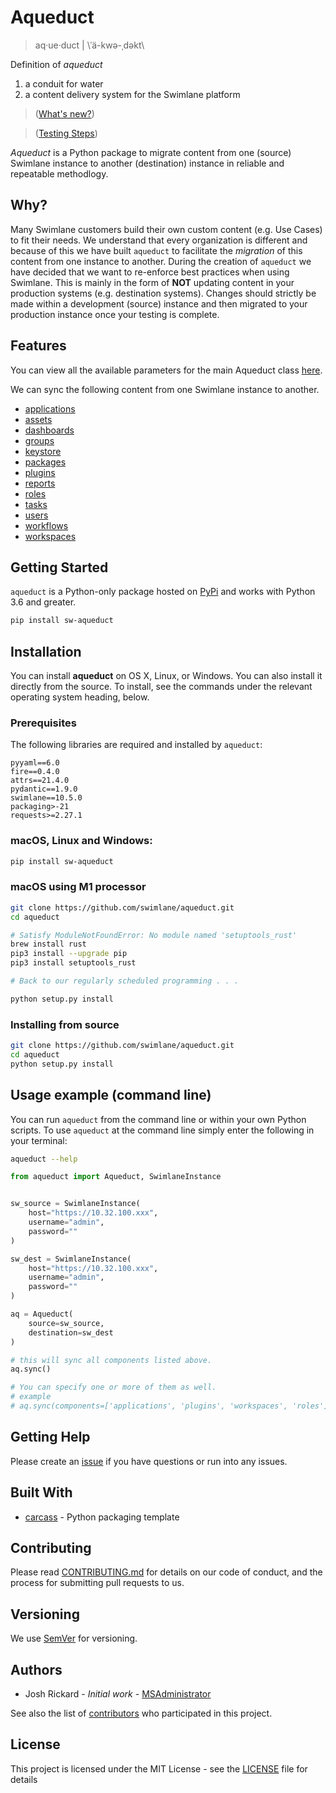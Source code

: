 # Aqueduct 

> aq·ue·duct | \ˈä-kwə-ˌdəkt\

Definition of _aqueduct_

1. a conduit for water
2. a content delivery system for the Swimlane platform

> ([What's new?](CHANGELOG.md))

> ([Testing Steps](TESTING.md))

_Aqueduct_ is a Python package to migrate content from one (source) Swimlane instance to another (destination) instance in reliable and repeatable methodlogy.

## Why?

Many Swimlane customers build their own custom content (e.g. Use Cases) to fit their needs. We understand that every organization is different and because of this we have built `aqueduct` to facilitate the _migration_ of this content from one instance to another. During the creation of `aqueduct` we have decided that we want to re-enforce best practices when using Swimlane. This is mainly in the form of **NOT** updating content in your production systems (e.g. destination systems). Changes should strictly be made within a development (source) instance and then migrated to your production instance once your testing is complete.

## Features

You can view all the available parameters for the main Aqueduct class [here](docs/aqueduct.md).

We can sync the following content from one Swimlane instance to another.

* [applications](docs/components/applications.md)
* [assets](docs/components/assets.md)
* [dashboards](docs/components/dashboards.md)
* [groups](docs/components/groups.md)
* [keystore](docs/components/keystore.md)
* [packages](docs/components/packages.md)
* [plugins](docs/components/plugins.md)
* [reports](docs/components/reports.md)
* [roles](docs/components/roles.md)
* [tasks](docs/components/tasks.md)
* [users](docs/components/users.md)
* [workflows](docs/components/workflows.md)
* [workspaces](docs/components/workspaces.md)

## Getting Started

`aqueduct` is a Python-only package hosted on [PyPi](https://pypi.org/project/aqueduct/) and works with Python 3.6 and greater.

```bash
pip install sw-aqueduct
```

## Installation

You can install **aqueduct** on OS X, Linux, or Windows. You can also install it directly from the source. To install, see the commands under the relevant operating system heading, below.

### Prerequisites

The following libraries are required and installed by `aqueduct`:

```
pyyaml==6.0
fire==0.4.0
attrs==21.4.0
pydantic==1.9.0
swimlane==10.5.0
packaging>-21
requests>=2.27.1
```

### macOS, Linux and Windows:

```bash
pip install sw-aqueduct
```

### macOS using M1 processor

```bash
git clone https://github.com/swimlane/aqueduct.git
cd aqueduct

# Satisfy ModuleNotFoundError: No module named 'setuptools_rust'
brew install rust
pip3 install --upgrade pip
pip3 install setuptools_rust

# Back to our regularly scheduled programming . . .  

python setup.py install
```

### Installing from source

```bash
git clone https://github.com/swimlane/aqueduct.git
cd aqueduct
python setup.py install
```

## Usage example (command line)

You can run `aqueduct` from the command line or within your own Python scripts. To use `aqueduct` at the command line simply enter the following in your terminal:

```bash
aqueduct --help
```

```python
from aqueduct import Aqueduct, SwimlaneInstance


sw_source = SwimlaneInstance(
    host="https://10.32.100.xxx",
    username="admin",
    password=""
)

sw_dest = SwimlaneInstance(
    host="https://10.32.100.xxx",
    username="admin",
    password=""
)

aq = Aqueduct(
    source=sw_source,
    destination=sw_dest
)

# this will sync all components listed above.
aq.sync()

# You can specify one or more of them as well.
# example
# aq.sync(components=['applications', 'plugins', 'workspaces', 'roles']
```

## Getting Help

Please create an [issue](https://github.com/swimlane/aqueduct/pulls) if you have questions or run into any issues.

## Built With

* [carcass](https://github.com/MSAdministrator/carcass) - Python packaging template

## Contributing

Please read [CONTRIBUTING.md](CONTRIBUTING.md) for details on our code of conduct, and the process for submitting pull requests to us.

## Versioning

We use [SemVer](http://semver.org/) for versioning. 

## Authors

* Josh Rickard - *Initial work* - [MSAdministrator](https://github.com/MSAdministrator)

See also the list of [contributors](https://github.com/swimlane/aqueduct/contributors) who participated in this project.

## License

This project is licensed under the MIT License - see the [LICENSE](LICENSE.md) file for details
